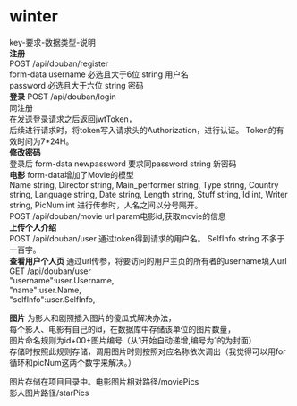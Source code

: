 # winter
key-要求-数据类型-说明  
**注册**  
POST /api/douban/register   
form-data
username 必选且大于6位 string 用户名  
password 必选且大于六位 string 密码  
**登录**
POST /api/douban/login  
同注册     
在发送登录请求之后返回jwtToken，    
后续进行请求时，将token写入请求头的Authorization，进行认证。
Token的有效时间为7*24H。   
**修改密码**    
登录后
form-data
newpassword 要求同password string 新密码  
**电影**
form-data增加了Movie的模型     
Name string,
Director string,
Main_performer string,
Type string,
Country string,
Language string,
Date string,
Length string,
Stuff string,
Id int,
Writer string,
PicNum int
    进行传参时，人名之间以分号隔开。        
POST /api/douban/movie
url param电影id,获取movie的信息    
**上传个人介绍**  
POST /api/douban/user
  通过token得到请求的用户名。
SelfInfo string 不多于一百字。     
**查看用户个人页**
通过url传参，将要访问的用户主页的所有者的username填入url   
GET /api/douban/user        
"username":user.Username,       
"name":user.Name,       
"selfInfo":user.SelfInfo,

**图片**
为影人和剧照插入图片的傻瓜式解决办法，     
每个影人、电影有自己的id，在数据库中存储该单位的图片数量，      
图片命名规则为id+00+图片编号（从1开始自动递增,编号为1的为封面）     
存储时按照此规则存储，调用图片时则按照对应名称依次调出（我觉得可以用for循环和picNum这两个数字来解决。）
        
图片存储在项目目录中。电影图片相对路径/moviePics   
影人图片路径/starPics

